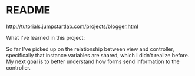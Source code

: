 # README

http://tutorials.jumpstartlab.com/projects/blogger.html


What I've learned in this project:

So far I've picked up on the relationship between view and controller, specifically that instance variables are shared, which I didn't realize before. My next goal is to better understand how forms send information to the controller.
